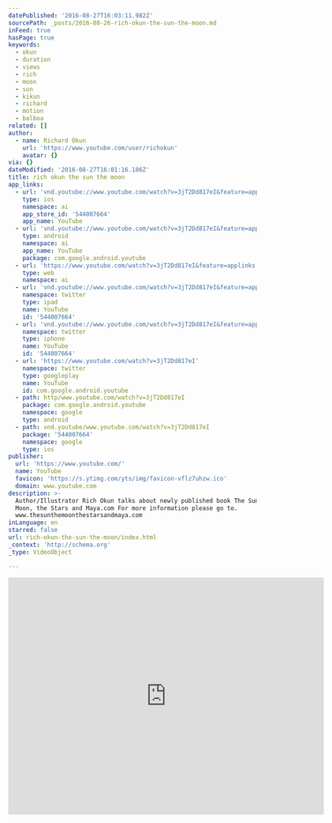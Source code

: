 ```yaml
---
datePublished: '2016-08-27T16:03:11.982Z'
sourcePath: _posts/2016-08-26-rich-okun-the-sun-the-moon.md
inFeed: true
hasPage: true
keywords:
  - okun
  - duration
  - views
  - rich
  - moon
  - sun
  - kikun
  - richard
  - motion
  - balboa
related: []
author:
  - name: Richard Okun
    url: 'https://www.youtube.com/user/richokun'
    avatar: {}
via: {}
dateModified: '2016-08-27T16:01:16.186Z'
title: rich okun the sun the moon
app_links:
  - url: 'vnd.youtube://www.youtube.com/watch?v=3jT2Dd817eI&feature=applinks'
    type: ios
    namespace: ai
    app_store_id: '544007664'
    app_name: YouTube
  - url: 'vnd.youtube://www.youtube.com/watch?v=3jT2Dd817eI&feature=applinks'
    type: android
    namespace: ai
    app_name: YouTube
    package: com.google.android.youtube
  - url: 'https://www.youtube.com/watch?v=3jT2Dd817eI&feature=applinks'
    type: web
    namespace: ai
  - url: 'vnd.youtube://www.youtube.com/watch?v=3jT2Dd817eI&feature=applinks'
    namespace: twitter
    type: ipad
    name: YouTube
    id: '544007664'
  - url: 'vnd.youtube://www.youtube.com/watch?v=3jT2Dd817eI&feature=applinks'
    namespace: twitter
    type: iphone
    name: YouTube
    id: '544007664'
  - url: 'https://www.youtube.com/watch?v=3jT2Dd817eI'
    namespace: twitter
    type: googleplay
    name: YouTube
    id: com.google.android.youtube
  - path: http/www.youtube.com/watch?v=3jT2Dd817eI
    package: com.google.android.youtube
    namespace: google
    type: android
  - path: vnd.youtube/www.youtube.com/watch?v=3jT2Dd817eI
    package: '544007664'
    namespace: google
    type: ios
publisher:
  url: 'https://www.youtube.com/'
  name: YouTube
  favicon: 'https://s.ytimg.com/yts/img/favicon-vflz7uhzw.ico'
  domain: www.youtube.com
description: >-
  Author/Illustrator Rich Okun talks about newly published book The Sun, the
  Moon, the Stars and Maya.com For more information please go to.
  www.thesunthemoonthestarsandmaya.com
inLanguage: en
starred: false
url: rich-okun-the-sun-the-moon/index.html
_context: 'http://schema.org'
_type: VideoObject

---
```

<iframe src="https://cdn.embedly.com/widgets/media.html?src=https%3A%2F%2Fwww.youtube.com%2Fembed%2F3jT2Dd817eI%3Ffeature%3Doembed&amp;url=http%3A%2F%2Fwww.youtube.com%2Fwatch%3Fv%3D3jT2Dd817eI&amp;image=https%3A%2F%2Fi.ytimg.com%2Fvi%2F3jT2Dd817eI%2Fhqdefault.jpg&amp;key=b7d04c9b404c499eba89ee7072e1c4f7&amp;type=text%2Fhtml&amp;schema=youtube" width="640" height="480" scrolling="no" frameborder="0" allowfullscreen="" style=""></iframe>